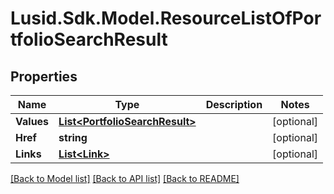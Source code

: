 
# Lusid.Sdk.Model.ResourceListOfPortfolioSearchResult

## Properties

Name | Type | Description | Notes
------------ | ------------- | ------------- | -------------
**Values** | [**List&lt;PortfolioSearchResult&gt;**](PortfolioSearchResult.md) |  | [optional] 
**Href** | **string** |  | [optional] 
**Links** | [**List&lt;Link&gt;**](Link.md) |  | [optional] 

[[Back to Model list]](../README.md#documentation-for-models)
[[Back to API list]](../README.md#documentation-for-api-endpoints)
[[Back to README]](../README.md)

